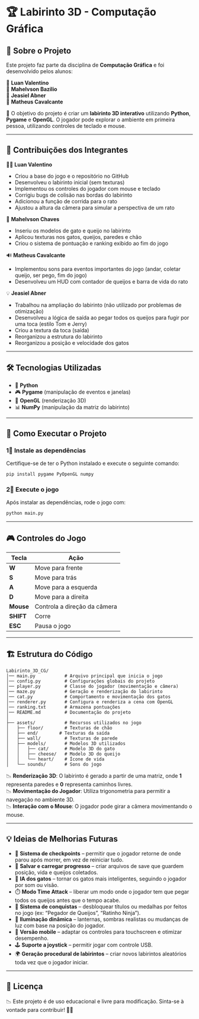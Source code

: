# 🏆 Labirinto 3D - Computação Gráfica

## 📌 Sobre o Projeto
Este projeto faz parte da disciplina de **Computação Gráfica** e foi desenvolvido pelos alunos:

👤 **Luan Valentino**  
👤 **Mahelvson Bazilio**  
👤 **Jeasiel Abner**  
👤 **Matheus Cavalcante**  

🎯 O objetivo do projeto é criar um **labirinto 3D interativo** utilizando **Python**, **Pygame** e **OpenGL**. O jogador pode explorar o ambiente em primeira pessoa, utilizando controles de teclado e mouse.

---

## 🔄 Contribuições dos Integrantes

👨‍💻 **Luan Valentino**  
- Criou a base do jogo e o repositório no GitHub  
- Desenvolveu o labirinto inicial (sem texturas)  
- Implementou os controles do jogador com mouse e teclado  
- Corrigiu bugs de colisão nas bordas do labirinto  
- Adicionou a função de corrida para o rato  
- Ajustou a altura da câmera para simular a perspectiva de um rato

🎨 **Mahelvson Chaves**  
- Inseriu os modelos de gato e queijo no labirinto  
- Aplicou texturas nos gatos, queijos, paredes e chão  
- Criou o sistema de pontuação e ranking exibido ao fim do jogo

🔊 **Matheus Cavalcante**  
- Implementou sons para eventos importantes do jogo (andar, coletar queijo, ser pego, fim do jogo)  
- Desenvolveu um HUD com contador de queijos e barra de vida do rato

💡 **Jeasiel Abner**  
- Trabalhou na ampliação do labirinto (não utilizado por problemas de otimização)
- Desenvolveu a lógica de saída ao pegar todos os queijos para fugir por uma toca (estilo Tom e Jerry)
- Criou a textura da toca (saída)
- Reorganizou a estrutura do labirinto
- Reorganizou a posição e velocidade dos gatos

---

## 🛠️ Tecnologias Utilizadas
- 🐍 **Python**
- 🎮 **Pygame** (manipulação de eventos e janelas)
- 🎥 **OpenGL** (renderização 3D)
- 📊 **NumPy** (manipulação da matriz do labirinto)

---

## 🚀 Como Executar o Projeto
### **1⃣ Instale as dependências**
Certifique-se de ter o Python instalado e execute o seguinte comando:
```bash
pip install pygame PyOpenGL numpy
```

### **2⃣ Execute o jogo**
Após instalar as dependências, rode o jogo com:
```bash
python main.py
```

---

## 🎮 Controles do Jogo
| Tecla  | Ação |
|--------|------|
| **W**  | Move para frente |
| **S**  | Move para trás |
| **A**  | Move para a esquerda |
| **D**  | Move para a direita |
| **Mouse** | Controla a direção da câmera |
| **SHIFT** | Corre |
| **ESC** | Pausa o jogo |

---

## 🏗️ Estrutura do Código

```
Labirinto_3D_CG/
│── main.py           # Arquivo principal que inicia o jogo
│── config.py         # Configurações globais do projeto
│── player.py         # Classe do jogador (movimentação e câmera)
│── maze.py           # Geração e renderização do labirinto
│── cat.py            # Comportamento e movimentação dos gatos
│── renderer.py       # Configura e renderiza a cena com OpenGL
│── ranking.txt       # Armazena pontuações
│── README.md         # Documentação do projeto
│
├── assets/           # Recursos utilizados no jogo
│   ├── floor/        # Texturas de chão
│   ├── end/        # Texturas da saída
│   ├── wall/         # Texturas de parede
│   ├── models/       # Modelos 3D utilizados
│   │   ├── cat/      # Modelo 3D do gato
│   │   ├── cheese/   # Modelo 3D do queijo
│   │   └── heart/    # Ícone de vida
│   └── sounds/       # Sons do jogo
```

📉 **Renderização 3D**: O labirinto é gerado a partir de uma matriz, onde **1** representa paredes e **0** representa caminhos livres.  
📉 **Movimentação do Jogador**: Utiliza trigonometria para permitir a navegação no ambiente 3D.  
📉 **Interação com o Mouse**: O jogador pode girar a câmera movimentando o mouse.

---



## 💡 Ideias de Melhorias Futuras

- 🔁 **Sistema de checkpoints** – permitir que o jogador retorne de onde parou após morrer, em vez de reiniciar tudo.
- 💾 **Salvar e carregar progresso** – criar arquivos de save que guardem posição, vida e queijos coletados.
- 🧠 **IA dos gatos** – tornar os gatos mais inteligentes, seguindo o jogador por som ou visão.
- ⏱️ **Modo Time Attack** – liberar um modo onde o jogador tem que pegar todos os queijos antes que o tempo acabe.
- 🏅 **Sistema de conquistas** – desbloquear títulos ou medalhas por feitos no jogo (ex: “Pegador de Queijos”, “Ratinho Ninja”).
- 🌌 **Iluminação dinâmica** – lanternas, sombras realistas ou mudanças de luz com base na posição do jogador.
- 📱 **Versão mobile** – adaptar os controles para touchscreen e otimizar desempenho.
- 🕹️ **Suporte a joystick** – permitir jogar com controle USB.
- 🌍 **Geração procedural de labirintos** – criar novos labirintos aleatórios toda vez que o jogador iniciar.






---

## 📜 Licença
📉 Este projeto é de uso educacional e livre para modificação. Sinta-se à vontade para contribuir! 🎯🚀

